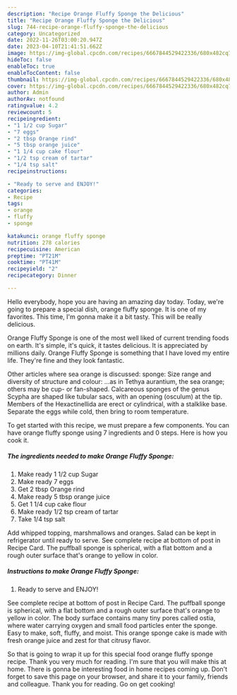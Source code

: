 ```yaml
---
description: "Recipe Orange Fluffy Sponge the Delicious"
title: "Recipe Orange Fluffy Sponge the Delicious"
slug: 744-recipe-orange-fluffy-sponge-the-delicious
category: Uncategorized
date: 2022-11-26T03:00:20.947Z
date: 2023-04-10T21:41:51.662Z
image: https://img-global.cpcdn.com/recipes/6667844529422336/680x482cq70/orange-fluffy-sponge-recipe-main-photo.jpg
hideToc: false
enableToc: true
enableTocContent: false
thumbnail: https://img-global.cpcdn.com/recipes/6667844529422336/680x482cq70/orange-fluffy-sponge-recipe-main-photo.jpg
cover: https://img-global.cpcdn.com/recipes/6667844529422336/680x482cq70/orange-fluffy-sponge-recipe-main-photo.jpg
author: Admin
authorAv: notfound
ratingvalue: 4.2
reviewcount: 5
recipeingredient:
- "1 1/2 cup Sugar"
- "7 eggs"
- "2 tbsp Orange rind"
- "5 tbsp orange juice"
- "1 1/4 cup cake flour"
- "1/2 tsp cream of tartar"
- "1/4 tsp salt"
recipeinstructions:

- "Ready to serve and ENJOY!"
categories:
- Recipe
tags:
- orange
- fluffy
- sponge

katakunci: orange fluffy sponge 
nutrition: 278 calories
recipecuisine: American
preptime: "PT21M"
cooktime: "PT41M"
recipeyield: "2"
recipecategory: Dinner

---
```



Hello everybody, hope you are having an amazing day today. Today, we're going to prepare a special dish, orange fluffy sponge. It is one of my favorites. This time, I'm gonna make it a bit tasty. This will be really delicious.

Orange Fluffy Sponge is one of the most well liked of current trending foods on earth. It's simple, it's quick, it tastes delicious. It is appreciated by millions daily. Orange Fluffy Sponge is something that I have loved my entire life. They're fine and they look fantastic.

Other articles where sea orange is discussed: sponge: Size range and diversity of structure and colour: …as in Tethya aurantium, the sea orange; others may be cup- or fan-shaped. Calcareous sponges of the genus Scypha are shaped like tubular sacs, with an opening (osculum) at the tip. Members of the Hexactinellida are erect or cylindrical, with a stalklike base. Separate the eggs while cold, then bring to room temperature.


To get started with this recipe, we must prepare a few components. You can have orange fluffy sponge using 7 ingredients and 0 steps. Here is how you cook it.

<!--inarticleads1-->

##### The ingredients needed to make Orange Fluffy Sponge:

1. Make ready 1 1/2 cup Sugar
1. Make ready 7 eggs
1. Get 2 tbsp Orange rind
1. Make ready 5 tbsp orange juice
1. Get 1 1/4 cup cake flour
1. Make ready 1/2 tsp cream of tartar
1. Take 1/4 tsp salt


Add whipped topping, marshmallows and oranges. Salad can be kept in refrigerator until ready to serve. See complete recipe at bottom of post in Recipe Card. The puffball sponge is spherical, with a flat bottom and a rough outer surface that&#39;s orange to yellow in color. 

<!--inarticleads2-->

##### Instructions to make Orange Fluffy Sponge:


1. Ready to serve and ENJOY!

See complete recipe at bottom of post in Recipe Card. The puffball sponge is spherical, with a flat bottom and a rough outer surface that&#39;s orange to yellow in color. The body surface contains many tiny pores called ostia, where water carrying oxygen and small food particles enter the sponge. Easy to make, soft, fluffy, and moist. This orange sponge cake is made with fresh orange juice and zest for that citrusy flavor. 

So that is going to wrap it up for this special food orange fluffy sponge recipe. Thank you very much for reading. I'm sure that you will make this at home. There is gonna be interesting food in home recipes coming up. Don't forget to save this page on your browser, and share it to your family, friends and colleague. Thank you for reading. Go on get cooking!
